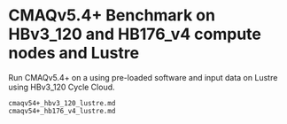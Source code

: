 # CMAQv5.4+ Benchmark on HBv3_120 and HB176_v4 compute nodes and Lustre

Run CMAQv5.4+ on a using pre-loaded software and input data on Lustre using HBv3_120 Cycle Cloud.

```{toctree}
cmaqv54+_hbv3_120_lustre.md
cmaqv54+_hb176_v4_lustre.md

